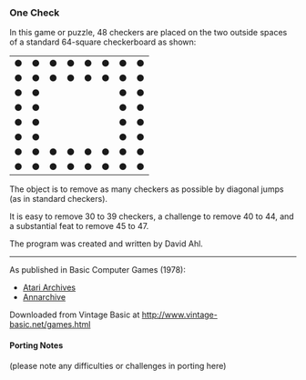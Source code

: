 ### One Check

In this game or puzzle, 48 checkers are placed on the two outside spaces of a standard 64-square checkerboard as shown:

|   |   |   |   |   |   |   |   |
|---|---|---|---|---|---|---|---|
| ● | ● | ● | ● | ● | ● | ● | ● |
| ● | ● | ● | ● | ● | ● | ● | ● |
| ● | ● |   |   |   |   | ● | ● |
| ● | ● |   |   |   |   | ● | ● |
| ● | ● |   |   |   |   | ● | ● |
| ● | ● |   |   |   |   | ● | ● |
| ● | ● | ● | ● | ● | ● | ● | ● |
| ● | ● | ● | ● | ● | ● | ● | ● |

The object is to remove as many checkers as possible by diagonal jumps (as in standard checkers).

It is easy to remove 30 to 39 checkers, a challenge to remove 40 to 44, and a substantial feat to remove 45 to 47.

The program was created and written by David Ahl.

---

As published in Basic Computer Games (1978):
- [Atari Archives](https://www.atariarchives.org/basicgames/showpage.php?page=122)
- [Annarchive](https://annarchive.com/files/Basic_Computer_Games_Microcomputer_Edition.pdf#page=137)

Downloaded from Vintage Basic at
http://www.vintage-basic.net/games.html

#### Porting Notes

(please note any difficulties or challenges in porting here)
